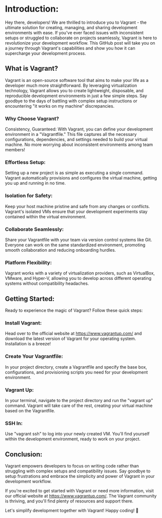 

# Introduction:

Hey there, developers! We are thrilled to introduce you to Vagrant - the ultimate solution for creating, managing, and sharing development environments with ease. If you've ever faced issues with inconsistent setups or struggled to collaborate on projects seamlessly, Vagrant is here to revolutionize your development workflow. This GitHub post will take you on a journey through Vagrant's capabilities and show you how it can supercharge your development process.

## What is Vagrant?
Vagrant is an open-source software tool that aims to make your life as a developer much more straightforward. By leveraging virtualization technology, Vagrant allows you to create lightweight, disposable, and reproducible development environments in just a few simple steps. Say goodbye to the days of battling with complex setup instructions or encountering "it works on my machine" discrepancies.

### Why Choose Vagrant?
Consistency, Guaranteed: With Vagrant, you can define your development environment in a "Vagrantfile." This file captures all the necessary configurations, dependencies, and settings needed to build your virtual machine. No more worrying about inconsistent environments among team members!

###  Effortless Setup: 

Setting up a new project is as simple as executing a single command. Vagrant automatically provisions and configures the virtual machine, getting you up and running in no time.

###  Isolation for Safety: 

Keep your host machine pristine and safe from any changes or conflicts. Vagrant's isolated VMs ensure that your development experiments stay contained within the virtual environment.

###  Collaborate Seamlessly: 

Share your Vagrantfile with your team via version control systems like Git. Everyone can work on the same standardized environment, promoting smooth collaboration and reducing onboarding hurdles.

### Platform Flexibility: 

Vagrant works with a variety of virtualization providers, such as VirtualBox, VMware, and Hyper-V, allowing you to develop across different operating systems without compatibility headaches.

## Getting Started:
Ready to experience the magic of Vagrant? Follow these quick steps:

###  Install Vagrant: 

Head over to the official website at https://www.vagrantup.com/ and download the latest version of Vagrant for your operating system. Installation is a breeze!

###  Create Your Vagrantfile:

In your project directory, create a Vagrantfile and specify the base box, configurations, and provisioning scripts you need for your development environment.

### Vagrant Up:

In your terminal, navigate to the project directory and run the "vagrant up" command. Vagrant will take care of the rest, creating your virtual machine based on the Vagrantfile.

###  SSH In: 
Use "vagrant ssh" to log into your newly created VM. You'll find yourself within the development environment, ready to work on your project.

## Conclusion:

Vagrant empowers developers to focus on writing code rather than struggling with complex setups and compatibility issues. Say goodbye to setup frustrations and embrace the simplicity and power of Vagrant in your development workflow.

If you're excited to get started with Vagrant or need more information, visit our official website at https://www.vagrantup.com/. The Vagrant community is thriving, and you'll find plenty of resources and support there.

Let's simplify development together with Vagrant! Happy coding! 🚀

